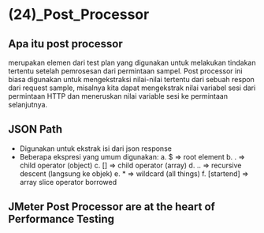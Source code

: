 # (24)_Post_Processor

## Apa itu post processor
 merupakan elemen dari test plan yang digunakan untuk melakukan tindakan tertentu setelah pemrosesan dari permintaan sampel. Post processor ini biasa digunakan untuk mengekstraksi nilai-nilai tertentu dari sebuah respon dari request sample, misalnya kita dapat mengekstrak nilai variabel sesi dari permintaan HTTP dan meneruskan nilai variable sesi ke permintaan selanjutnya.

## JSON Path
 - Digunakan untuk ekstrak isi dari json response
 - Beberapa ekspresi yang umum digunakan:
  a. $ => root element
  b. . => child operator (object)
  c. [] => child operator (array)
  d. .. => recursive descent (langsung ke objek)
  e. * => wildcard (all things)
  f. [startend] => array slice operator borrowed

## JMeter Post Processor are at the heart of Performance Testing